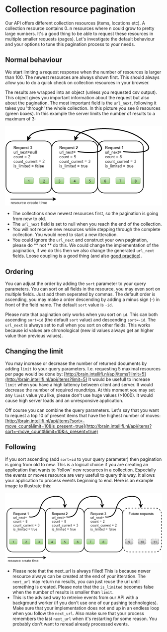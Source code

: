 Collection resource pagination
==============================

Our API offers different collection resources (items, locations etc). A collection resource contains 0..n resources where n could grow to pretty large numbers. It's a good thing to be able to request these resources in multiple smaller requests (pages). Let's investigate the default behaviour and your options to tune this pagination process to your needs.

Normal behaviour
----------------

We start limiting a request response when the number of resources is larger than 100. The newest resources are always shown first. This should always allow you to do a quick check on collection resources in your browser.

The results are wrapped into an object (unless you requested csv output). This object gives you important information about the request but also about the pagination. The most important field is the `url_next`, following it takes you 'through' the whole collection. In this picture you see 8 resources (green boxes). In this example the server limits the number of results to a maximum of 3:

![](https://raw.githubusercontent.com/intellifi-nl/doc-webapi/master/pagination.png)

* The collections show newest resources first, so the pagination is going from new to old.
* The `url_next` field is set to null when you reach the end of the collection.
* You will not receive new resources while stepping through the complete collection. You would need to start a new itteration.
* You could ignore the `url_next` and construct your own pagination, please do ** not ** do this. We could change the implementation of the pagination, if we do this then we also change the generated `url_next` fields. Loose coupling is a good thing (and also [good practice](https://en.wikipedia.org/wiki/HATEOAS)).

Ordering
--------
You can adjust the order by adding the `sort` parameter to your query parameters. You can sort on all fields in the resource, you may even sort on multiple fields. Just add them seperated by commas. The default order is ascending, you may make a order descending by adding a minus sign (-) in front of the field name. The default `sort` value is `-id`.

Please note that pagination only works when you sort on `id`. This can both ascending `sort=id` (the default `sort` value) and descending `sort=-id`. The `url_next` is always set to null when you sort on other fields. This works because id values are chronological (new id values always get an higher value than previous values).

Changing the limit
------------------
You may increase or decrease the number of returned documents by adding `limit` to your query parameters. I.e. requesting 5 maximal resources per page would be done by: [http://brain.intellifi.nl/api/items?limit=5](http://brain.intellifi.nl/api/items?limit=5) It would be usefull to increase `limit` when you have a high lattency between client and server. It would decrease the number of required roundtrips. At this moment you may set any `limit` value you like, please don't use huge values (>1000). It would cause high server loads and an unresponsive application. 

Off course you can combine the query parameters. Let's say that you want to request a top 10 of present items that have the highest number of moves: [http://brain.intellifi.nl/api/items?sort=-move_count&limit=10&is_present=true](http://brain.intellifi.nl/api/items?sort=-move_count&limit=10&is_present=true)

Following
---------

If you sort ascending (add `sort=id` to your query parameter) then pagination is going from old to new. This is a logical choice if you are creating an application that wants to 'follow' new resources in a collection. Especially the events or moves resource are very usefull to query this way. It allows your application to process events beginning to end. Here is an example image to illustrate this:

![](https://raw.githubusercontent.com/intellifi-nl/doc-webapi/master/pagination-old-new.png)

* Please note that the next_url is always filled! This is because newer resource always can be created at the end of your itteration. The `next_url` may return no results, you can just reuse the url until something is created. Please note that the `is_limited` becomes false when the number of results is smaller than `limit`.
* This is the advised way to retreive events from our API with a background worker (if you don't use one of our pushing technologies). Make sure that your implementation does not end up in an endless loop when you follow the `next_url`. Also make sure that your process remembers the last `next_url` when it's restarting for some reason. You probably don't want to reread already processed events.
